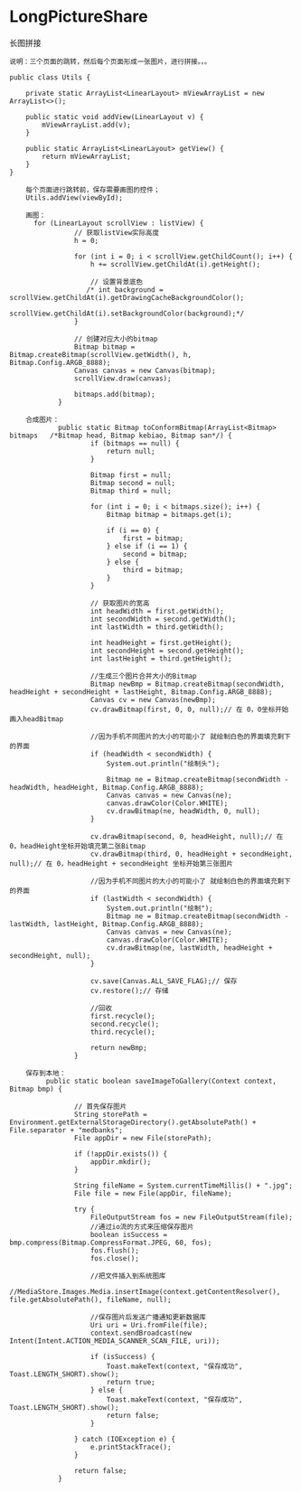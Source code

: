 # LongPictureShare
长图拼接

    说明：三个页面的跳转，然后每个页面形成一张图片，进行拼接。。。
    
    public class Utils {
    
        private static ArrayList<LinearLayout> mViewArrayList = new ArrayList<>();
    
        public static void addView(LinearLayout v) {
            mViewArrayList.add(v);
        }
    
        public static ArrayList<LinearLayout> getView() {
            return mViewArrayList;
        }
    }
    
        每个页面进行跳转前，保存需要画图的控件；
        Utils.addView(viewById);
        
        画图：
          for (LinearLayout scrollView : listView) {
                    // 获取listView实际高度
                    h = 0;
        
                    for (int i = 0; i < scrollView.getChildCount(); i++) {
                        h += scrollView.getChildAt(i).getHeight();
        
                        // 设置背景底色
                       /* int background = scrollView.getChildAt(i).getDrawingCacheBackgroundColor();
                        scrollView.getChildAt(i).setBackgroundColor(background);*/
                    }
        
                    // 创建对应大小的bitmap
                    Bitmap bitmap = Bitmap.createBitmap(scrollView.getWidth(), h, Bitmap.Config.ARGB_8888);
                    Canvas canvas = new Canvas(bitmap);
                    scrollView.draw(canvas);
        
                    bitmaps.add(bitmap);
                }
        
        合成图片：
                public static Bitmap toConformBitmap(ArrayList<Bitmap> bitmaps   /*Bitmap head, Bitmap kebiao, Bitmap san*/) {
                        if (bitmaps == null) {
                            return null;
                        }
                
                        Bitmap first = null;
                        Bitmap second = null;
                        Bitmap third = null;
                
                        for (int i = 0; i < bitmaps.size(); i++) {
                            Bitmap bitmap = bitmaps.get(i);
                
                            if (i == 0) {
                                first = bitmap;
                            } else if (i == 1) {
                                second = bitmap;
                            } else {
                                third = bitmap;
                            }
                        }
                
                        // 获取图片的宽高
                        int headWidth = first.getWidth();
                        int secondWidth = second.getWidth();
                        int lastWidth = third.getWidth();
                
                        int headHeight = first.getHeight();
                        int secondHeight = second.getHeight();
                        int lastHeight = third.getHeight();
                
                        //生成三个图片合并大小的Bitmap
                        Bitmap newBmp = Bitmap.createBitmap(secondWidth, headHeight + secondHeight + lastHeight, Bitmap.Config.ARGB_8888);
                        Canvas cv = new Canvas(newBmp);
                        cv.drawBitmap(first, 0, 0, null);// 在 0，0坐标开始画入headBitmap
                
                        //因为手机不同图片的大小的可能小了 就绘制白色的界面填充剩下的界面
                        if (headWidth < secondWidth) {
                            System.out.println("绘制头");
                
                            Bitmap ne = Bitmap.createBitmap(secondWidth - headWidth, headHeight, Bitmap.Config.ARGB_8888);
                            Canvas canvas = new Canvas(ne);
                            canvas.drawColor(Color.WHITE);
                            cv.drawBitmap(ne, headWidth, 0, null);
                        }
                
                        cv.drawBitmap(second, 0, headHeight, null);// 在 0，headHeight坐标开始填充第二张Bitmap
                        cv.drawBitmap(third, 0, headHeight + secondHeight, null);// 在 0，headHeight + secondHeight 坐标开始第三张图片
                
                        //因为手机不同图片的大小的可能小了 就绘制白色的界面填充剩下的界面
                        if (lastWidth < secondWidth) {
                            System.out.println("绘制");
                            Bitmap ne = Bitmap.createBitmap(secondWidth - lastWidth, lastHeight, Bitmap.Config.ARGB_8888);
                            Canvas canvas = new Canvas(ne);
                            canvas.drawColor(Color.WHITE);
                            cv.drawBitmap(ne, lastWidth, headHeight + secondHeight, null);
                        }
                
                        cv.save(Canvas.ALL_SAVE_FLAG);// 保存
                        cv.restore();// 存储
                
                        //回收
                        first.recycle();
                        second.recycle();
                        third.recycle();
                
                        return newBmp;
                    }
        
        保存到本地：
             public static boolean saveImageToGallery(Context context, Bitmap bmp) {
            
                    // 首先保存图片
                    String storePath = Environment.getExternalStorageDirectory().getAbsolutePath() + File.separator + "medbanks";
                    File appDir = new File(storePath);
            
                    if (!appDir.exists()) {
                        appDir.mkdir();
                    }
            
                    String fileName = System.currentTimeMillis() + ".jpg";
                    File file = new File(appDir, fileName);
            
                    try {
                        FileOutputStream fos = new FileOutputStream(file);
                        //通过io流的方式来压缩保存图片
                        boolean isSuccess = bmp.compress(Bitmap.CompressFormat.JPEG, 60, fos);
                        fos.flush();
                        fos.close();
            
                        //把文件插入到系统图库
                        //MediaStore.Images.Media.insertImage(context.getContentResolver(), file.getAbsolutePath(), fileName, null);
            
                        //保存图片后发送广播通知更新数据库
                        Uri uri = Uri.fromFile(file);
                        context.sendBroadcast(new Intent(Intent.ACTION_MEDIA_SCANNER_SCAN_FILE, uri));
            
                        if (isSuccess) {
                            Toast.makeText(context, "保存成功", Toast.LENGTH_SHORT).show();
                            return true;
                        } else {
                            Toast.makeText(context, "保存成功", Toast.LENGTH_SHORT).show();
                            return false;
                        }
            
                    } catch (IOException e) {
                        e.printStackTrace();
                    }
            
                    return false;
                }